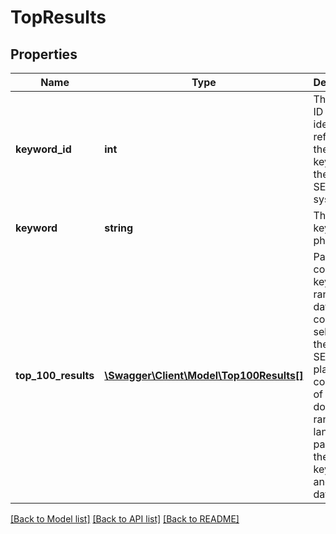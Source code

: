 # TopResults

## Properties
Name | Type | Description | Notes
------------ | ------------- | ------------- | -------------
**keyword_id** | **int** | The unique ID used to identify and reference the keyword in the SEOmonitor system. | [optional] 
**keyword** | **string** | The exact keyword phrase. | [optional] 
**top_100_results** | [**\Swagger\Client\Model\Top100Results[]**](Top100Results.md) | Parent field containing keyword ranking data for the competitors selected in the SEOmonitor platform, comprising of their domain, the ranking landing page for the keyword, and ranking data. | [optional] 

[[Back to Model list]](../../README.md#documentation-for-models) [[Back to API list]](../../README.md#documentation-for-api-endpoints) [[Back to README]](../../README.md)

